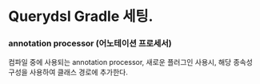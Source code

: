 # Querydsl Gradle 세팅.

### annotation processor (어노테이션 프로세서)
컴파일 중에 사용되는 annotation processor, 새로운 플러그인 사용시, 해당 종속성 구성을 사용하여 클래스 경로에 추가한다.
